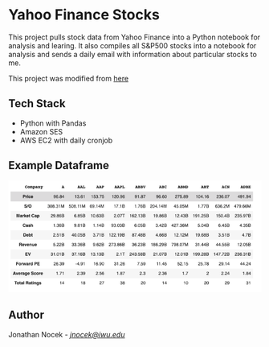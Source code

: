 # Yahoo Finance Stocks

This project pulls stock data from Yahoo Finance into a Python notebook for analysis and learing. It also compiles all S&P500 stocks into a notebook for analysis and sends a daily email with information about particular stocks to me.

This project was modified from [here](https://towardsdatascience.com/parse-thousands-of-stock-recommendations-in-minutes-with-python-6e3e562f156d)

## Tech Stack

- Python with Pandas
- Amazon SES
- AWS EC2 with daily cronjob

## Example Dataframe

![Dataframe](./images/dataframe.png)

## Author
Jonathan Nocek - *jnocek@iwu.edu*
